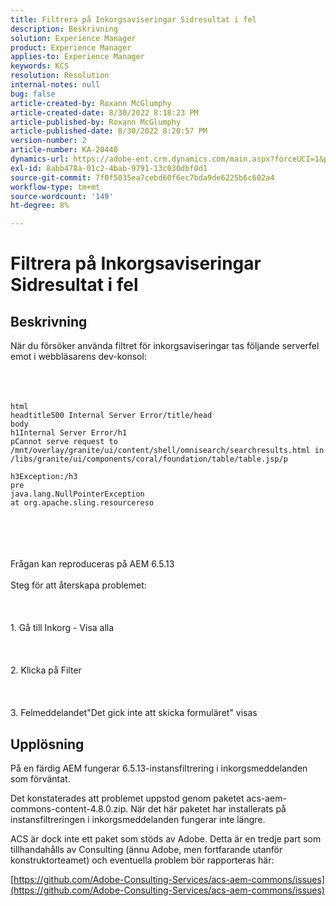 ```yaml
---
title: Filtrera på Inkorgsaviseringar Sidresultat i fel
description: Beskrivning
solution: Experience Manager
product: Experience Manager
applies-to: Experience Manager
keywords: KCS
resolution: Resolution
internal-notes: null
bug: false
article-created-by: Roxann McGlumphy
article-created-date: 8/30/2022 8:18:23 PM
article-published-by: Roxann McGlumphy
article-published-date: 8/30/2022 8:20:57 PM
version-number: 2
article-number: KA-20440
dynamics-url: https://adobe-ent.crm.dynamics.com/main.aspx?forceUCI=1&pagetype=entityrecord&etn=knowledgearticle&id=a28b55e0-a028-ed11-9db1-002248086d3d
exl-id: 8abb478a-01c2-4bab-9791-13c030dbf0d1
source-git-commit: 7f0f5035ea7cebd60f6ec7bda9de6225b6c602a4
workflow-type: tm+mt
source-wordcount: '149'
ht-degree: 8%

---
```


# Filtrera på Inkorgsaviseringar Sidresultat i fel

## Beskrivning

När du försöker använda filtret för inkorgsaviseringar tas följande serverfel emot i webbläsarens dev-konsol:<br><br> <br><br>

```
html
headtitle500 Internal Server Error/title/head
body
h1Internal Server Error/h1
pCannot serve request to /mnt/overlay/granite/ui/content/shell/omnisearch/searchresults.html in /libs/granite/ui/components/coral/foundation/table/table.jsp/p

h3Exception:/h3
pre
java.lang.NullPointerException
at org.apache.sling.resourcereso
```

<br><br> <br><br>Frågan kan reproduceras på AEM 6.5.13<br><br>Steg för att återskapa problemet:<br><br> <br><br>1. Gå till Inkorg - Visa alla<br><br> <br><br>2. Klicka på Filter<br><br> <br><br>3. Felmeddelandet&quot;Det gick inte att skicka formuläret&quot; visas

## Upplösning


På en färdig AEM fungerar 6.5.13-instansfiltrering i inkorgsmeddelanden som förväntat.

Det konstaterades att problemet uppstod genom paketet acs-aem-commons-content-4.8.0.zip. När det här paketet har installerats på instansfiltreringen i inkorgsmeddelanden fungerar inte längre.

ACS är dock inte ett paket som stöds av Adobe. Detta är en tredje part som tillhandahålls av Consulting (ännu Adobe, men fortfarande utanför konstruktorteamet) och eventuella problem bör rapporteras här:



[https://github.com/Adobe-Consulting-Services/acs-aem-commons/issues](https://github.com/Adobe-Consulting-Services/acs-aem-commons/issues)
